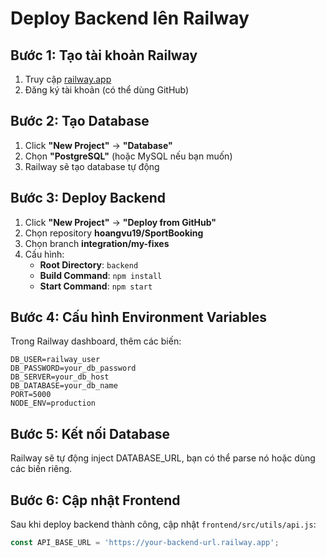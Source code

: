 # Deploy Backend lên Railway

## Bước 1: Tạo tài khoản Railway
1. Truy cập [railway.app](https://railway.app)
2. Đăng ký tài khoản (có thể dùng GitHub)

## Bước 2: Tạo Database
1. Click **"New Project"** → **"Database"**
2. Chọn **"PostgreSQL"** (hoặc MySQL nếu bạn muốn)
3. Railway sẽ tạo database tự động

## Bước 3: Deploy Backend
1. Click **"New Project"** → **"Deploy from GitHub"**
2. Chọn repository **hoangvu19/SportBooking**
3. Chọn branch **integration/my-fixes**
4. Cấu hình:
   - **Root Directory**: `backend`
   - **Build Command**: `npm install`
   - **Start Command**: `npm start`

## Bước 4: Cấu hình Environment Variables
Trong Railway dashboard, thêm các biến:

```
DB_USER=railway_user
DB_PASSWORD=your_db_password
DB_SERVER=your_db_host
DB_DATABASE=your_db_name
PORT=5000
NODE_ENV=production
```

## Bước 5: Kết nối Database
Railway sẽ tự động inject DATABASE_URL, bạn có thể parse nó hoặc dùng các biến riêng.

## Bước 6: Cập nhật Frontend
Sau khi deploy backend thành công, cập nhật `frontend/src/utils/api.js`:

```javascript
const API_BASE_URL = 'https://your-backend-url.railway.app';
```